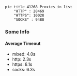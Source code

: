 
```mermaid
pie title 41268 Proxies in list
    "HTTP" : 28469
    "HTTPS": 10028
    "SOCKS" : 9488
```

### Some Info
#### Average Timeout

- mixed: 4.0s
- http: 2.3s
- https: 8.1s
- socks: 6.3s
